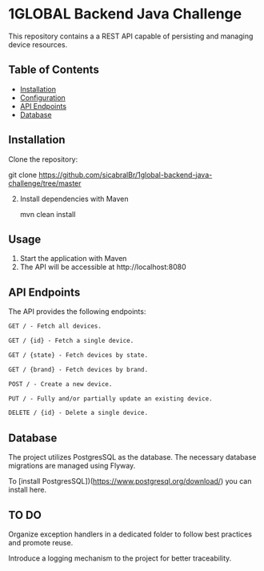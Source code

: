 # 1GLOBAL Backend Java Challenge
This repository contains a  a REST API capable of persisting and managing device resources.



## Table of Contents

- [Installation](#installation)
- [Configuration](#configuration)
- [API Endpoints](#api-endpoints)
- [Database](#database)

## Installation

Clone the repository:

git clone https://github.com/sicabralBr/1global-backend-java-challenge/tree/master

2. Install dependencies with Maven
   
    mvn clean install


## Usage

1. Start the application with Maven
2. The API will be accessible at http://localhost:8080


## API Endpoints
The API provides the following endpoints:

```markdown
GET / - Fetch all devices.

GET / {id} - Fetch a single device.

GET / {state} - Fetch devices by state.

GET / {brand} - Fetch devices by brand.

POST / - Create a new device.

PUT / - Fully and/or partially update an existing device.

DELETE / {id} - Delete a single device.
```

## Database
The project utilizes PostgresSQL as the database. The necessary database migrations are managed using Flyway.

To [install PostgresSQL])(https://www.postgresql.org/download/) you can install here.

## TO DO

Organize exception handlers in a dedicated folder to follow best practices and promote reuse.

Introduce a logging mechanism to the project for better traceability.
